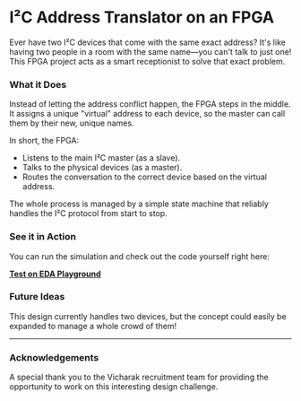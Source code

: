 # I²C Address Translator on an FPGA

Ever have two I²C devices that come with the same exact address? It's like having two people in a room with the same name—you can't talk to just one! This FPGA project acts as a smart receptionist to solve that exact problem.

### What it Does

Instead of letting the address conflict happen, the FPGA steps in the middle. It assigns a unique "virtual" address to each device, so the master can call them by their new, unique names.

In short, the FPGA:
* Listens to the main I²C master (as a slave).
* Talks to the physical devices (as a master).
* Routes the conversation to the correct device based on the virtual address.

The whole process is managed by a simple state machine that reliably handles the I²C protocol from start to stop.

### See it in Action

You can run the simulation and check out the code yourself right here:

 **[Test on EDA Playground](https://www.edaplayground.com/x/6ggJ)**

### Future Ideas

This design currently handles two devices, but the concept could easily be expanded to manage a whole crowd of them!

---
### Acknowledgements

A special thank you to the Vicharak recruitment team for providing the opportunity to work on this interesting design challenge.
